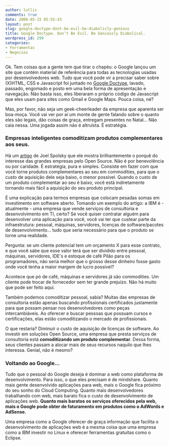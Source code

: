 ```yaml
---
author: lullis
comments: true
date: 2008-05-15 05:55:43
layout: post
slug: google-doctype-dont-be-evil-be-diabolicly-genious
title: Google Doctype. Don’t Be Evil. Be Geniously Diabolical.
wordpress_id: 299
categories:
- Ferramentas
- Negocios
---
```


Ok. Tem coisas que a gente tem que tirar o chapéu: o Google lançou um site que contém material de referência para todas as tecnologias usadas por desenvolvedores web. Tudo que você pode vir a precisar saber sobre (X)HTML, CSS e Javascript foi juntado no [Google Doctype](http://code.google.com/p/doctype/), lavado, passado, engomado e posto em uma bela forma de apresentação e navegação. Não basta isso, eles liberaram o próprio código de Javascript que eles usam para sites como Gmail e Google Maps. Pouca coisa, né?

Mas, por favor, não seja um geek-cheerleader da empresa que aparenta ser boa-moça. Você vai ver por aí um monte de gente falando sobre o quanto eles são legais, dão coisas de graça, entregam presentes no Natal... Não caia nessa. Uma jogada assim não é altruísta.  É estratégia.


### Empresas inteligentes comoditizam produtos complementares aos seus.


Há um [artigo](http://brazil.joelonsoftware.com/Articles/StrategyLetterV.html) de Joel Spolsky que ele mostra brilhantemente o porquê do interesse das grandes empresas pelo Open Source. Não é por benevolência ou por caridade. É estratégia, pura e simples. Consiste em fazer com que você torne produtos complementares ao seu em commodities, para que o custo de aquisição dele seja baixo, o menor possível. Quando o custo de um produto complementar ao seu é baixo, você está indiretamente tornando mais fácil a aquisição do seu produto principal.

É uma explicação para termos empresas que colocam pesadas somas em investimento em software aberto. Tomando um exemplo do artigo: a IBM é - atualmente - uma empresa que vende serviços de consultoria e desenvolvimento em TI, certo? Se você quiser contratar alguém para desenvolver uma aplicação para você, você vai ter que custear parte da infraestrutura: pessoal, máquinas, servidores, licenças de software/pacotes de desenvolvimento... tudo que seria necessário para que o produto se torne uma realidade.

Pergunta: se um cliente potencial tem um orçamento X para esse contrato, e que você sabe que esse valor terá que ser dividido entre pessoal, máquinas, servidores, IDE's e estoque de café Pilão para os programadores, não seria melhor que o grosso desse dinheiro fosse gasto onde você tenha a maior margem de lucro possível?

Acontece que pó de café, máquinas e servidores já são commodities. Um cliente pode trocar de fornecedor sem ter grande prejuízo. Não há muito que pode ser feito aqui.

Também podemos comoditizar pessoal, sabia? Muitas das empresas de consultoria estão apenas buscando profissionais certificados justamente para que possam pensar nos desenvolvedores como peças intercambiáveis. Ao oferecer e buscar pessoas que possuam cursos e certificações, elas estão comoditizando o mercado de profissionais.

O que restaria? Diminuir o custo de aquisição de licenças de software. Ao investir em soluções Open Source, uma empresa que presta serviços de consultoria está **comoditizando um produto complementar**. Dessa forma, seus clientes passam a alocar mais de seus recursos naquilo que lhes interessa. Genial, não é mesmo?


### Voltando ao Google...


Tudo que o pessoal do Google deseja é dominar a web como plataforma de desenvolvimento. Para isso, o que eles precisam é de mindshare. Quanto mais gente desenvolvido aplicações para web, mais o Google fica próximo do seu sonho do Cloud Computing. Quanto mais desenvolvedores trabalhando com web, mais barato fica o custo de desenvolvimento de aplicações web. **Quanto mais baratos os serviços oferecidos pela web, mais o Google pode obter de faturamento em produtos como o AdWords e AdSense.**

Uma empresa como a Google oferecer de graça informação que facilita o desenvolvimento de aplicações web é a mesma coisa que uma empresa como a IBM investir no Linux e oferecer ferramentas gratuitas como o Eclipse.
